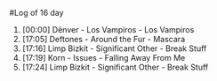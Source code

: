 #Log of 16 day

1. [00:00] Dënver - Los Vampiros - Los Vampiros
1. [17:05] Deftones - Around the Fur - Mascara
1. [17:16] Limp Bizkit - Significant Other - Break Stuff
1. [17:19] Korn - Issues - Falling Away From Me
1. [17:24] Limp Bizkit - Significant Other - Break Stuff
